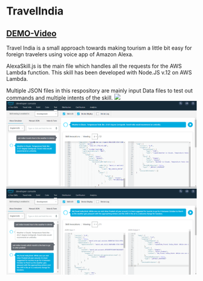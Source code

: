# TravelIndia
## [DEMO-Video](https://vimeo.com/576245271)
Travel India is a small approach towards making tourism a little bit easy for foreign travelers using voice app of Amazon Alexa.

AlexaSkill.js is the main file which handles all the requests for the AWS Lambda function. This skill has been developed with Node.JS v.12
on AWS Lambda.

Multiple JSON files in this respository are mainly input Data files to test out commands and multiple intents of the skill.
![](https://challengepost-s3-challengepost.netdna-ssl.com/photos/production/software_photos/001/603/203/datas/original.jpg)
![](Screenshot_13.png)
![](Screenshot_14.png)

